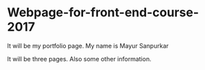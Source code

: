 # Webpage-for-front-end-course-2017
 
 It will be my portfolio page. My name is Mayur Sanpurkar
 
 It will be three pages.
Also some other information.